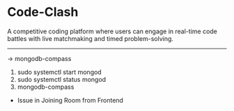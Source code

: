 # Code-Clash

A competitive coding platform where users can engage in real-time code battles with live matchmaking and timed problem-solving.

---

-> mongodb-compass

1. sudo systemctl start mongod
2. sudo systemctl status mongod
3. mongodb-compass

- Issue in Joining Room from Frontend
